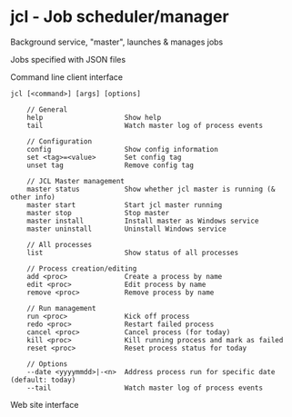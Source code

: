 # jcl - Job scheduler/manager

Background service, "master", launches & manages jobs

Jobs specified with JSON files

Command line client interface

    jcl [<command>] [args] [options]

        // General
        help                    Show help
        tail                    Watch master log of process events
    
        // Configuration
        config                  Show config information
        set <tag>=<value>       Set config tag
        unset tag               Remove config tag
    
        // JCL Master management
        master status           Show whether jcl master is running (& other info)
        master start            Start jcl master running
        master stop             Stop master
        master install          Install master as Windows service
        master uninstall        Uninstall Windows service
        
        // All processes
        list                    Show status of all processes
        
        // Process creation/editing
        add <proc>              Create a process by name
        edit <proc>             Edit process by name
        remove <proc>           Remove process by name
        
        // Run management
        run <proc>              Kick off process
        redo <proc>             Restart failed process
        cancel <proc>           Cancel process (for today)
        kill <proc>             Kill running process and mark as failed
        reset <proc>            Reset process status for today
        
        // Options
        --date <yyyymmdd>|-<n>  Address process run for specific date (default: today)
        --tail                  Watch master log of process events
        
         

Web site interface

